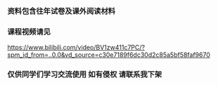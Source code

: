 ### 资料包含往年试卷及课外阅读材料
### 课程视频请见
https://www.bilibili.com/video/BV1zw411c7PC/?spm_id_from=..0.0&vd_source=c30e7189f6dc30d2c85a5bf58faf9670
### 仅供同学们学习交流使用 如有侵权 请联系我下架

